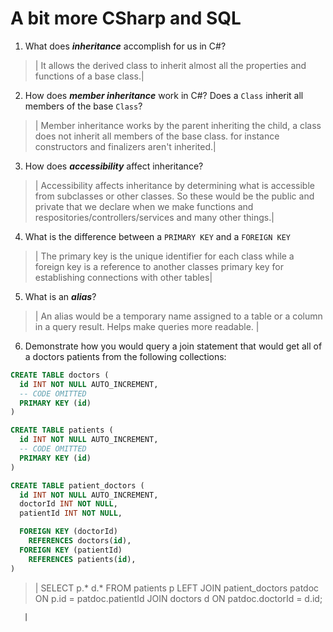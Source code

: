 # A bit more CSharp and SQL
1. What does ***inheritance*** accomplish for us in C#?

  > | It allows the derived class to inherit almost all the properties and functions of a base class.|

2. How does ***member inheritance*** work in C#? Does a `Class` inherit all members of the base `Class`?

  > | Member inheritance works by the parent inheriting the child, a class does not inherit all members of the base class. for instance constructors and finalizers aren't inherited.|

3. How does ***accessibility*** affect inheritance?

  > | Accessibility affects inheritance by determining what is accessible from subclasses or other classes. So these would be the public and private that we declare when we make functions and respositories/controllers/services and many other things.|

4. What is the difference between a `PRIMARY KEY` and a `FOREIGN KEY`

  > | The primary key is the unique identifier for each class while a foreign key is a reference to another classes primary key for establishing connections with other tables|

5. What is an ***alias***?

  > | An alias would be a temporary name assigned to a table or a column in a query result. Helps make queries more readable. |

6. Demonstrate how you would query a join statement that would get all of a doctors patients from the following collections:

  ```SQL
  CREATE TABLE doctors (
    id INT NOT NULL AUTO_INCREMENT,
    -- CODE OMITTED
    PRIMARY KEY (id)
  )

  CREATE TABLE patients (
    id INT NOT NULL AUTO_INCREMENT,
    -- CODE OMITTED
    PRIMARY KEY (id)
  )

  CREATE TABLE patient_doctors (
    id INT NOT NULL AUTO_INCREMENT,
    doctorId INT NOT NULL,
    patientId INT NOT NULL,

    FOREIGN KEY (doctorId)
      REFERENCES doctors(id),
    FOREIGN KEY (patientId)
      REFERENCES patients(id),
  )

  ```

  > | SELECT 
  p.*
  d.*
  FROM patients p
  LEFT JOIN patient_doctors patdoc ON p.id = patdoc.patientId
  JOIN doctors d ON patdoc.doctorId = d.id;
  
       |
